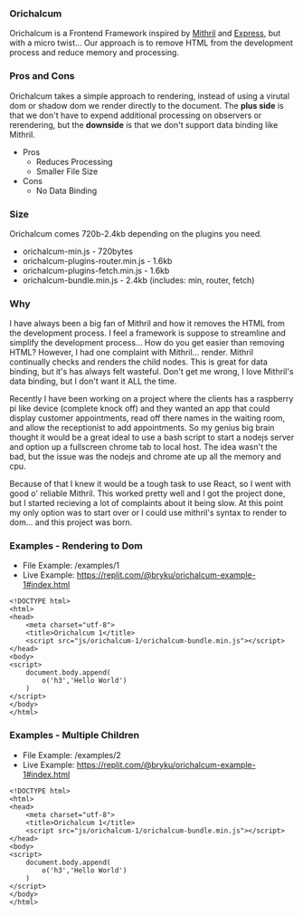 ### Orichalcum

Orichalcum is a Frontend Framework inspired by [Mithril](https://mithril.js.org/) and [Express](https://expressjs.com/), but with a micro twist... Our approach is to remove HTML from the development process and reduce memory and processing. 
&nbsp;

### Pros and Cons

Orichalcum takes a simple approach to rendering, instead of using a virutal dom or shadow dom we render directly to the document. The **plus side** is that we don't have to expend additional processing on observers or rerendering, but the **downside** is that we don't support data binding like Mithril.
&nbsp;

* Pros
    * Reduces Processing
    * Smaller File Size
* Cons
    * No Data Binding

### Size

Orichalcum comes 720b-2.4kb depending on the plugins you need.  

* orichalcum-min.js - 720bytes
* orichalcum-plugins-router.min.js - 1.6kb
* orichalcum-plugins-fetch.min.js - 1.6kb
* orichalcum-bundle.min.js - 2.4kb (includes: min, router, fetch)

### Why

I have always been a big fan of Mithril and how it removes the HTML from the development process. I feel a framework is suppose to streamline and simplify the development process... How do you get easier than removing HTML? However, I had one complaint with Mithril... render. Mithril continually checks and renders the child nodes. This is great for data binding, but it's has always felt wasteful. Don't get me wrong, I love Mithril's data binding, but I don't want it ALL the time.
&nbsp;

Recently I have been working on a project where the clients has a raspberry pi like device (complete knock off) and they wanted an app that could display customer appointments, read off there names in the waiting room, and allow the receptionist to add appointments. So my genius big brain thought it would be a great ideal to use a bash script to start a nodejs server and option up a fullscreen chrome tab to local host. The idea wasn't the bad, but the issue was the nodejs and chrome ate up all the memory and cpu.
&nbsp;

Because of that I knew it would be a tough task to use React, so I went with good o' reliable Mithril. This worked pretty well and I got the project done, but I started recieving a lot of complaints about it being slow. At this point my only option was to start over or I could use mithril's syntax to render to dom... and this project was born.
&nbsp;

### Examples - Rendering to Dom

* File Example: /examples/1
* Live Example: https://replit.com/@bryku/orichalcum-example-1#index.html

```
<!DOCTYPE html>
<html>
<head>
	<meta charset="utf-8">
	<title>Orichalcum 1</title>
	<script src="js/orichalcum-1/orichalcum-bundle.min.js"></script>
</head>
<body>
<script>
	document.body.append(
		o('h3','Hello World')
	)
</script>
</body>
</html>
```

### Examples - Multiple Children

* File Example: /examples/2
* Live Example: https://replit.com/@bryku/orichalcum-example-1#index.html

```
<!DOCTYPE html>
<html>
<head>
	<meta charset="utf-8">
	<title>Orichalcum 1</title>
	<script src="js/orichalcum-1/orichalcum-bundle.min.js"></script>
</head>
<body>
<script>
	document.body.append(
		o('h3','Hello World')
	)
</script>
</body>
</html>
```
